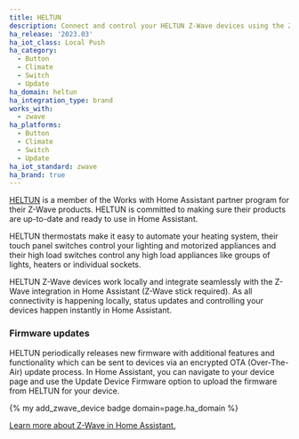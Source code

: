 ```yaml
---
title: HELTUN
description: Connect and control your HELTUN Z-Wave devices using the Z-Wave integration
ha_release: '2023.03'
ha_iot_class: Local Push
ha_category:
  - Button
  - Climate
  - Switch
  - Update
ha_domain: heltun
ha_integration_type: brand
works_with:
  - zwave
ha_platforms:
  - Button
  - Climate
  - Switch
  - Update
ha_iot_standard: zwave
ha_brand: true
---
```


[HELTUN](https://www.heltun.com/) is a member of the Works with Home Assistant partner program for their Z-Wave products. HELTUN is committed to making sure their products are up-to-date and ready to use in Home Assistant.

HELTUN thermostats make it easy to automate your heating system, their touch panel switches control your lighting and motorized appliances and their high load switches control any high load appliances like groups of lights, heaters or individual sockets.

HELTUN Z-Wave devices work locally and integrate seamlessly with the Z-Wave integration in Home Assistant (Z-Wave stick required). As all connectivity is happening locally, status updates and controlling your devices happen instantly in Home Assistant.

### Firmware updates

HELTUN periodically releases new firmware with additional features and functionality which can be sent to devices via an encrypted OTA (Over-The-Air) update process. In Home Assistant, you can navigate to your device page and use the Update Device Firmware option to upload the firmware from HELTUN for your device.

{% my add_zwave_device badge domain=page.ha_domain %}

[Learn more about Z-Wave in Home Assistant.](/integrations/zwave_js/)